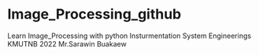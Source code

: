 # Image_Processing_github
Learn Image_Processing with python  Insturmentation System Engineerings KMUTNB 2022
Mr.Sarawin Buakaew 
